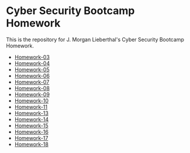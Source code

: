 # Cyber Security Bootcamp Homework

This is the repository for J. Morgan Lieberthal's Cyber Security Bootcamp
Homework.

* [Homework-03](./Homework-03)
* [Homework-04](./Homework-04)
* [Homework-05](./Homework-05)
* [Homework-06](./Homework-06)
* [Homework-07](./Homework-07)
* [Homework-08](./Homework-08)
* [Homework-09](./Homework-09)
* [Homework-10](./Homework-10)
* [Homework-11](./Homework-11)
* [Homework-13](./Homework-13)
* [Homework-14](./Homework-14)
* [Homework-15](./Homework-15)
* [Homework-16](./Homework-16)
* [Homework-17](./Homework-17)
* [Homework-18](./Homework-18)
